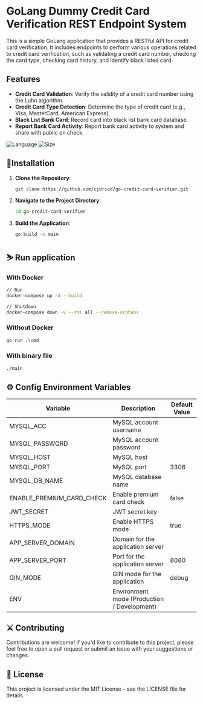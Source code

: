 # GoLang Dummy Credit Card Verification REST Endpoint System

This is a simple GoLang application that provides a RESTful API for credit card verification. 
It includes endpoints to perform various operations related to credit card verification, 
such as validating a credit card number, checking the card type, checking card history, 
and identify black listed card.

## **Features**

- **Credit Card Validation**: Verify the validity of a credit card number using the Luhn algorithm.
- **Credit Card Type Detection**: Determine the type of credit card (e.g., Visa, MasterCard, American Express).
- **Black List Bank Card**: Record card into black list bank card database.
- **Report Bank Card Activity**: Report bank card activity to system and share with public on check.

![Language](https://img.shields.io/github/languages/top/cjdriod/go-credit-card-verifier?style=flat-square)
![Size](https://img.shields.io/github/repo-size/cjdriod/go-credit-card-verifier?style=flat-square)
## 🔨Installation

1. **Clone the Repository**:

    ```bash
    git clone https://github.com/cjdriod/go-credit-card-verifier.git
    ```

2. **Navigate to the Project Directory**:

    ```bash
    cd go-credit-card-verifier
    ```

3. **Build the Application**:

    ```bash
    go build -o main
    ```
## **⛷️ Run application**

### With Docker
 ```bash
 // Run
docker-compose up -d --build

// Shutdown
docker-compose down -v --rmi all --remove-orphans   
```

### Without Docker

```bash
go run .\cmd
```

### With binary file
```bash
./main
```

## **⚙️ Config Environment Variables**

| Variable                  | Description                                 | Default Value |
|---------------------------|---------------------------------------------|---------------|
| MYSQL_ACC                 | MySQL account username                      |               |
| MYSQL_PASSWORD            | MySQL account password                      |               |
| MYSQL_HOST                | MySQL host                                  |               |
| MYSQL_PORT                | MySQL port                                  | 3306          |
| MYSQL_DB_NAME             | MySQL database name                         |               |
| ENABLE_PREMIUM_CARD_CHECK | Enable premium card check                   | false         |
| JWT_SECRET                | JWT secret key                              |               |
| HTTPS_MODE                | Enable HTTPS mode                           | true          |
| APP_SERVER_DOMAIN         | Domain for the application server           |               |
| APP_SERVER_PORT           | Port for the application server             | 8080          |
| GIN_MODE                  | GIN mode for the application                | debug         |
| ENV                       | Environment mode (Production / Development) |               |   

## ⚔️ **Contributing**
Contributions are welcome! If you'd like to contribute to this project, please feel free to open a pull request or submit an issue with your suggestions or changes.

## 📝 **License**
This project is licensed under the MIT License - see the LICENSE file for details.